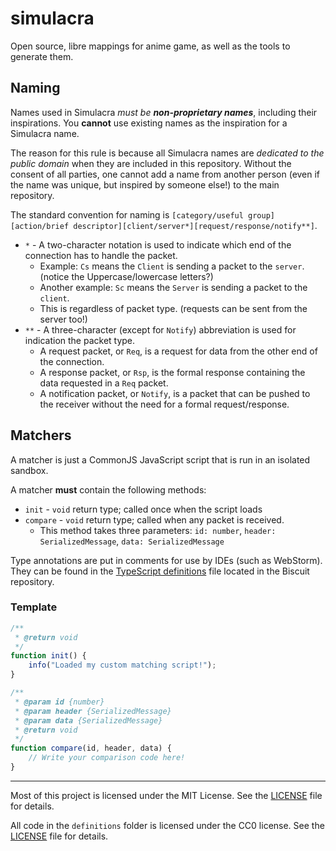 # simulacra

Open source, libre mappings for anime game, as well as the tools to generate them.

## Naming

Names used in Simulacra *must be* ***non-proprietary names***, including their inspirations. You **cannot** use existing names as the inspiration for a Simulacra name.

The reason for this rule is because all Simulacra names are *dedicated to the public domain* when they are included in this repository. Without the consent of all parties, one cannot add a name from another person (even if the name was unique, but inspired by someone else!) to the main repository.

The standard convention for naming is `[category/useful group][action/brief descriptor][client/server*][request/response/notify**]`.

- `*` - A two-character notation is used to indicate which end of the connection has to handle the packet.
  - Example: `Cs` means the `Client` is sending a packet to the `server`. (notice the Uppercase/lowercase letters?)
  - Another example: `Sc` means the `Server` is sending a packet to the `client`.
  - This is regardless of packet type. (requests can be sent from the server too!)
- `**` - A three-character (except for `Notify`) abbreviation is used for indication the packet type.
  - A request packet, or `Req`, is a request for data from the other end of the connection.
  - A response packet, or `Rsp`, is the formal response containing the data requested in a `Req` packet.
  - A notification packet, or `Notify`, is a packet that can be pushed to the receiver without the need for a formal request/response.

## Matchers

A matcher is just a CommonJS JavaScript script that is run in an isolated sandbox.

A matcher **must** contain the following methods:
- `init` - `void` return type; called once when the script loads
- `compare` - `void` return type; called when any packet is received.
  - This method takes three parameters: `id: number`, `header: SerializedMessage`, `data: SerializedMessage`

Type annotations are put in comments for use by IDEs (such as WebStorm). They can be found in the [TypeScript definitions](https://github.com/ys4e/biscuit/blob/master/biscuit.d.ts) file located in the Biscuit repository.

### Template

```javascript
/**
 * @return void
 */
function init() {
    info("Loaded my custom matching script!");
}

/**
 * @param id {number}
 * @param header {SerializedMessage}
 * @param data {SerializedMessage}
 * @return void
 */
function compare(id, header, data) {
    // Write your comparison code here!
}
```

---

Most of this project is licensed under the MIT License. See the [LICENSE](LICENSE) file for details.

All code in the `definitions` folder is licensed under the CC0 license. See the [LICENSE](definitions/LICENSE) file for details.
